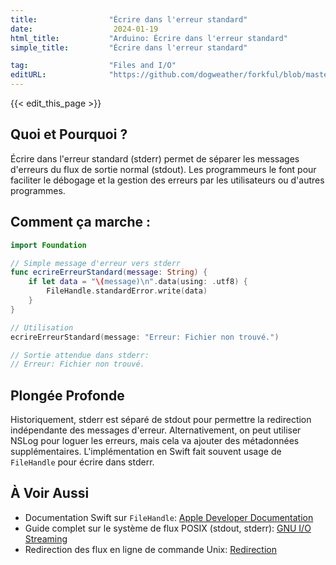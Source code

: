 ```yaml
---
title:                "Écrire dans l'erreur standard"
date:                  2024-01-19
html_title:           "Arduino: Écrire dans l'erreur standard"
simple_title:         "Écrire dans l'erreur standard"

tag:                  "Files and I/O"
editURL:              "https://github.com/dogweather/forkful/blob/master/content/fr/swift/writing-to-standard-error.md"
---
```


{{< edit_this_page >}}

## Quoi et Pourquoi ?
Écrire dans l'erreur standard (stderr) permet de séparer les messages d'erreurs du flux de sortie normal (stdout). Les programmeurs le font pour faciliter le débogage et la gestion des erreurs par les utilisateurs ou d'autres programmes.

## Comment ça marche :
```Swift
import Foundation

// Simple message d'erreur vers stderr
func ecrireErreurStandard(message: String) {
    if let data = "\(message)\n".data(using: .utf8) {
        FileHandle.standardError.write(data)
    }
}

// Utilisation
ecrireErreurStandard(message: "Erreur: Fichier non trouvé.")

// Sortie attendue dans stderr:
// Erreur: Fichier non trouvé.
```

## Plongée Profonde
Historiquement, stderr est séparé de stdout pour permettre la redirection indépendante des messages d'erreur. Alternativement, on peut utiliser NSLog pour loguer les erreurs, mais cela va ajouter des métadonnées supplémentaires. L'implémentation en Swift fait souvent usage de `FileHandle` pour écrire dans stderr.

## À Voir Aussi
- Documentation Swift sur `FileHandle`: [Apple Developer Documentation](https://developer.apple.com/documentation/foundation/filehandle)
- Guide complet sur le système de flux POSIX (stdout, stderr): [GNU I/O Streaming](https://www.gnu.org/software/libc/manual/html_node/Standard-Streams.html)
- Redirection des flux en ligne de commande Unix: [Redirection](https://www.gnu.org/software/bash/manual/html_node/Redirections.html)
